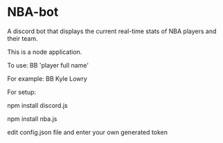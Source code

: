 # NBA-bot
A discord bot that displays the current real-time stats of NBA players and their team.

This is a node application.

To use:
BB 'player full name'

For example:
BB Kyle Lowry


For setup:

npm install discord.js

npm install nba.js

edit config.json file and enter your own generated token
